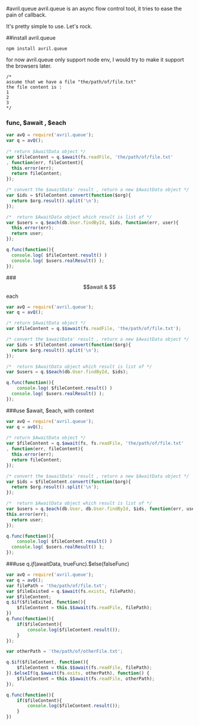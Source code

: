#avril.queue
avril.queue is an async flow control tool, it tries to ease the pain of callback. 

It's pretty simple to use. Let's rock.

##install avril.queue

```
npm install avril.queue
```

for now avril.queue only support node env, I would try to make it support the browsers later.

```
/*
assume that we have a file "the/path/of/file.txt"
the file content is :
1
2
3
*/
```

###  func, $await , $each
    
```js
var avQ = require('avril.queue');
var q = avQ();
     
/* return $AwaitData object */
var $fileContent = q.$await(fs.readFile, 'the/path/of/file.txt'
, function(err, fileContent){
  this.error(err);
  return fileContent;
});

/* convert the $awaitData' result , return a new $AwaitData object */
var $ids = $fileContent.convert(function($org){
  return $org.result().split('\n');
}); 

/*  return $AwaitData object which result is list of */
var $users = q.$each(db.User.findById, $ids, function(err, user){
  this.error(err);
  return user;
}); 

q.func(function(){
  console.log( $fileContent.result() )
  console.log( $users.realResult() );
});
```
	
###$$await &  $$each

```js
var avQ = require('avril.queue');
var q = avQ();

/* return $AwaitData object */
var $fileContent = q.$$await(fs.readFile, 'the/path/of/file.txt'); 

/* convert the $awaitData' result , return a new $AwaitData object */
var $ids = $fileContent.convert(function($org){
  return $org.result().split('\n');
}); 

/*  return $AwaitData object which result is list of */
var $users = q.$$each(db.User.findById, $ids); 

q.func(function(){
    console.log( $fileContent.result() )
  console.log( $users.realResult() );
});
```

###use $await, $each, with context

```js
var avQ = require('avril.queue');
var q = avQ();
   
/* return $AwaitData object */
var $fileContent = q.$await(fs, fs.readFile, 'the/path/of/file.txt'
, function(err, fileContent){
  this.error(err);
  return fileContent;
});

/* convert the $awaitData' result , return a new $AwaitData object */
var $ids = $fileContent.convert(function($org){
  return $org.result().split('\n');
}); 

/*  return $AwaitData object which result is list of */
var $users = q.$each(db.User, db.User.findById, $ids, function(err, user){
this.error(err);
  return user;
}); 

q.func(function(){
    console.log( $fileContent.result() )
  console.log( $users.realResult() );
});
```

###use q.$if($awaitData, trueFunc).$else(falseFunc) 

```js
var avQ = require('avril.queue');
var q = avQ();
var filePath = 'the/path/of/file.txt';
var $fileExisted = q.$await(fs.exists, filePath);
var $fileContent;
q.$if($fileExited, function(){
	$fileContent = this.$$await(fs.readFile, filePath);
})
q.func(function(){
	if($fileContent){
		console.log($fileContent.result());
	}
});

var otherPath = 'the/path/of/otherFile.txt';

q.$if($fileContent, function(){
	$fileContent = this.$$await(fs.readFile, filePath);
}).$elseIf(q.$await(fs.exits, otherPath), function() {
	$fileContent = this.$$await(fs.readFile, otherPath);
});

q.func(function(){
	if($fileContent){
		console.log($fileContent.result());
	}
})

```
